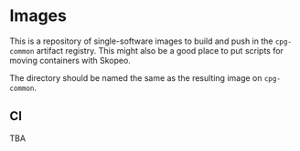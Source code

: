# Images

This is a repository of single-software images to build and push in the `cpg-common` artifact registry.
This might also be a good place to put scripts for moving containers with Skopeo.

The directory should be named the same as the resulting image on `cpg-common`. 

## CI 

TBA
